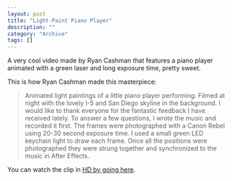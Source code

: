 ```yaml
--- 
layout: post 
title: "Light-Paint Piano Player"
description: ""
category: "Archive"
tags: []
---  
```

A very cool video made by Ryan Cashman that features a piano player animated with a green laser and long exposure time, pretty sweet.

This is how Ryan Cashman made this masterpiece:

> Animated light paintings of a little piano player performing. Filmed at night with the lovely I-5 and San Diego skyline in the background. I would like to thank everyone for the fantastic feedback I have received lately. To answer a few questions, I wrote the music and recorded it first. The frames were photographed with a Canon Rebel using 20-30 second exposure time. I used a small green LED keychain light to draw each frame. Once all the positions were photographed they were strung together and synchronized to the music in After Effects.

You can watch the clip in [HD by going here](http://vimeo.com/1185346?pg=embed&sec=1185346&hd=1).